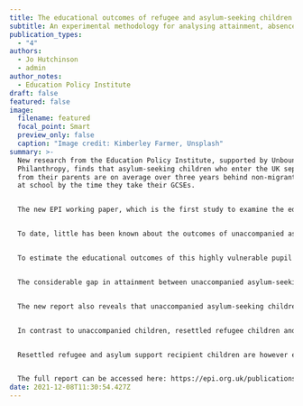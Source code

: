 ```yaml
---
title: The educational outcomes of refugee and asylum-seeking children in England
subtitle: An experimental methodology for analysing attainment, absence and exclusions
publication_types:
  - "4"
authors:
  - Jo Hutchinson
  - admin
author_notes:
  - Education Policy Institute
draft: false
featured: false
image:
  filename: featured
  focal_point: Smart
  preview_only: false
  caption: "Image credit: Kimberley Farmer, Unsplash"
summary: >-
  New research from the Education Policy Institute, supported by Unbound
  Philanthropy, finds that asylum-seeking children who enter the UK separated
  from their parents are on average over three years behind non-migrant children
  at school by the time they take their GCSEs.


  The new EPI working paper, which is the first study to examine the educational outcomes of the majority of asylum-seeking and refugee pupils in England, estimates their school attainment and considers absence and exclusion rates.


  To date, little has been known about the outcomes of unaccompanied asylum-seeking children, resettled refugees or asylum support children who enter the English school system, as the government does not record the progress of these pupils.


  To estimate the educational outcomes of this highly vulnerable pupil group, many of whom have experienced acute trauma, researchers at EPI developed a methodology that combines administrative datasets with national statistics and data obtained through freedom of information requests to the Home Office.


  The considerable gap in attainment between unaccompanied asylum-seeking pupils and non-migrant children of 37.4 months is estimated by researchers to be similar in size to the gap for pupils with special needs and disabilities who have the most severe needs.


  The new report also reveals that unaccompanied asylum-seeking children experience higher rates of fixed period school exclusions (7.1%) than non-migrant children (5.2%), as well as slightly higher school absence rates of 6.8% compared to 6.6% for non-migrant children.


  In contrast to unaccompanied children, resettled refugee children and asylum-seeking children living with family members in receipt of financial support from the government, are estimated to experience a much smaller school attainment gap on average, but one that is still substantial – trailing their non-migrant peers by around a year and a half (17.3 months) at GCSE.


  Resettled refugee and asylum support recipient children are however estimated to have higher school attendance rates than non-migrant children, with 5% school absence rates compared to the 6.6% for non-migrant children. Such pupils also have a lower-than-average fixed period exclusion rate, at 4.4% compared to the non-migrant average of 5.2%.


  The full report can be accessed here: https://epi.org.uk/publications-and-research/the-educational-outcomes-of-refugee-and-asylum-seeking-children-in-england/ 
date: 2021-12-08T11:30:54.427Z
---
```

